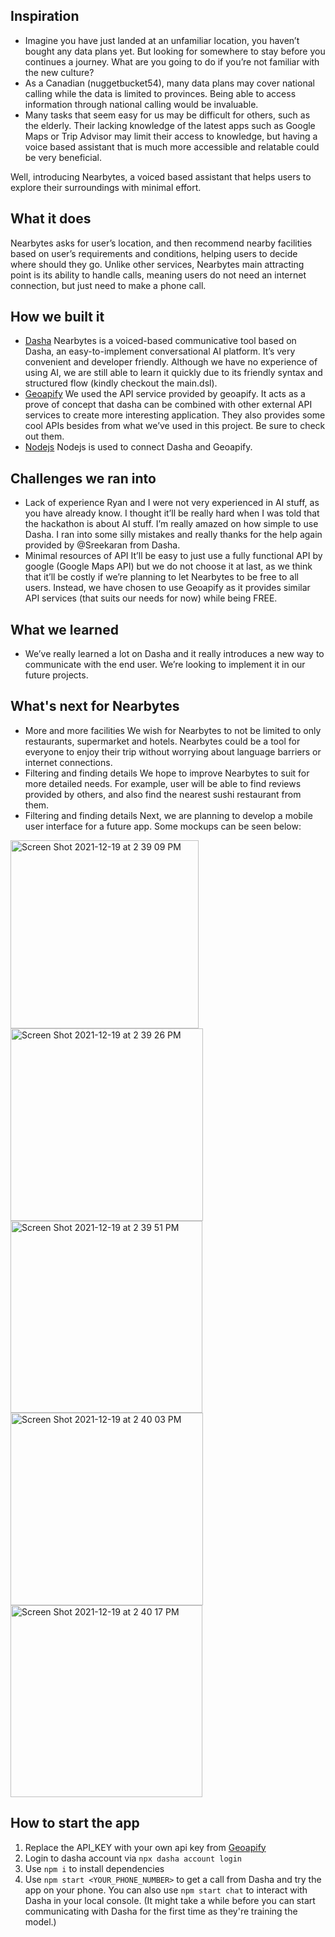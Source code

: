## Inspiration

- Imagine you have just landed at an unfamiliar location, you haven’t bought any data plans yet. But looking for somewhere to stay before you continues a journey. What are you going to do if you’re not familiar with the new culture?
- As a Canadian (nuggetbucket54), many data plans may cover national calling while the data is limited to provinces. Being able to access information through national calling would be invaluable.
- Many tasks that seem easy for us may be difficult for others, such as the elderly. Their lacking knowledge of the latest apps such as Google Maps or Trip Advisor may limit their access to knowledge, but having a voice based assistant that is much more accessible and relatable could be very beneficial.

Well, introducing Nearbytes, a voiced based assistant that helps users to explore their surroundings with minimal effort.

## What it does

Nearbytes asks for user’s location, and then recommend nearby facilities based on user’s requirements and conditions, helping users to decide where should they go. Unlike other services, Nearbytes main attracting point is its ability to handle calls, meaning users do not need an internet connection, but just need to make a phone call.

## How we built it

- [Dasha](https://dasha.ai/)
  Nearbytes is a voiced-based communicative tool based on Dasha, an easy-to-implement conversational AI platform. It’s very convenient and developer friendly. Although we have no experience of using AI, we are still able to learn it quickly due to its friendly syntax and structured flow (kindly checkout the main.dsl).
- [Geoapify](https://www.geoapify.com/)
  We used the API service provided by geoapify. It acts as a prove of concept that dasha can be combined with other external API services to create more interesting application. They also provides some cool APIs besides from what we’ve used in this project. Be sure to check out them.
- [Nodejs](https://nodejs.org/en/)
  Nodejs is used to connect Dasha and Geoapify.

## Challenges we ran into

- Lack of experience
  Ryan and I were not very experienced in AI stuff, as you have already know. I thought it’ll be really hard when I was told that the hackathon is about AI stuff. I’m really amazed on how simple to use Dasha. I ran into some silly mistakes and really thanks for the help again provided by @Sreekaran from Dasha.
- Minimal resources of API
  It’ll be easy to just use a fully functional API by google (Google Maps API) but we do not choose it at last, as we think that it’ll be costly if we’re planning to let Nearbytes to be free to all users. Instead, we have chosen to use Geoapify as it provides similar API services (that suits our needs for now) while being FREE.

## What we learned

- We’ve really learned a lot on Dasha and it really introduces a new way to communicate with the end user. We’re looking to implement it in our future projects.

## What's next for Nearbytes

- More and more facilities
  We wish for Nearbytes to not be limited to only restaurants, supermarket and hotels. Nearbytes could be a tool for everyone to enjoy their trip without worrying about language barriers or internet connections.
- Filtering and finding details
  We hope to improve Nearbytes to suit for more detailed needs. For example, user will be able to find reviews provided by others, and also find the nearest sushi restaurant from them.
- Filtering and finding details
  Next, we are planning to develop a mobile user interface for a future app. Some mockups can be seen below:

<img width="301" alt="Screen Shot 2021-12-19 at 2 39 09 PM" src="https://user-images.githubusercontent.com/55860775/146694934-6fc7aedc-6cbc-47a2-864a-d1589cc3458b.png"> <img width="308" alt="Screen Shot 2021-12-19 at 2 39 26 PM" src="https://user-images.githubusercontent.com/55860775/146694970-c1372bf2-781c-4756-b75e-3d523829fb45.png"> <img width="307" alt="Screen Shot 2021-12-19 at 2 39 51 PM" src="https://user-images.githubusercontent.com/55860775/146694975-a934e2a3-f34d-4fc1-bf9a-bc0888e8a0a4.png"> <img width="308" alt="Screen Shot 2021-12-19 at 2 40 03 PM" src="https://user-images.githubusercontent.com/55860775/146694983-a5580160-a4b7-402d-9fbc-96dbadc81018.png"> <img width="307" alt="Screen Shot 2021-12-19 at 2 40 17 PM" src="https://user-images.githubusercontent.com/55860775/146694984-192aa2e4-dee4-4139-a532-aeb1b3d5626c.png">

## How to start the app

1. Replace the API_KEY with your own api key from [Geoapify](https://myprojects.geoapify.com/projects)
2. Login to dasha account via `npx dasha account login`
3. Use `npm i` to install dependencies
4. Use `npm start <YOUR_PHONE_NUMBER>` to get a call from Dasha and try the app on your phone. You can also use `npm start chat` to interact with Dasha in your local console. (It might take a while before you can start communicating with Dasha for the first time as they're training the model.)
